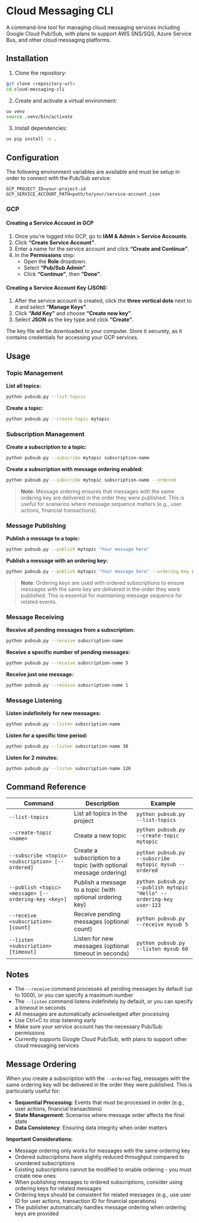 # Cloud Messaging CLI

A command-line tool for managing cloud messaging services including Google Cloud Pub/Sub, with plans to support AWS SNS/SQS, Azure Service Bus, and other cloud messaging platforms.

## Installation

1. Clone the repository:
```bash
git clone <repository-url>
cd cloud-messaging-cli
```

2. Create and activate a virtual environment:
```bash
uv venv
source .venv/bin/activate
```

3. Install dependencies:
```bash
uv pip install -e .
```

## Configuration

The following environment variables are available and must be setup in order to
connect with the Pub/Sub service:

```
GCP_PROJECT_ID=your-project-id
GCP_SERVICE_ACCOUNT_PATH=path/to/your/service-account.json
```

### GCP

#### Creating a Service Account in GCP

1. Once you're logged into GCP, go to **IAM & Admin > Service Accounts**.
2. Click **“Create Service Account”**.
3. Enter a name for the service account and click **“Create and Continue”**.
4. In the **Permissions** step:
   -  Open the **Role** dropdown.
   - Select **“Pub/Sub Admin”**.
   - Click **“Continue”**, then **“Done”**.

#### Creating a Service Account Key (JSON):

1. After the service account is created, click the **three vertical dots** next to it and select **“Manage Keys”**.
2. Click **“Add Key”** and choose **“Create new key”**.
3. Select **JSON** as the key type and click **“Create”**.

The key file will be downloaded to your computer. Store it securely, as it contains credentials for accessing your GCP services.

## Usage

### Topic Management

**List all topics:**
```bash
python pubsub.py --list-topics
```

**Create a topic:**
```bash
python pubsub.py --create-topic mytopic
```

### Subscription Management

**Create a subscription to a topic:**
```bash
python pubsub.py --subscribe mytopic subscription-name
```

**Create a subscription with message ordering enabled:**
```bash
python pubsub.py --subscribe mytopic subscription-name --ordered
```

> **Note**: Message ordering ensures that messages with the same ordering key are delivered in the order they were published. This is useful for scenarios where message sequence matters (e.g., user actions, financial transactions).

### Message Publishing

**Publish a message to a topic:**
```bash
python pubsub.py --publish mytopic "Your message here"
```

**Publish a message with an ordering key:**
```bash
python pubsub.py --publish mytopic "Your message here" --ordering-key user-123
```

> **Note**: Ordering keys are used with ordered subscriptions to ensure messages with the same key are delivered in the order they were published. This is essential for maintaining message sequence for related events.

### Message Receiving

**Receive all pending messages from a subscription:**
```bash
python pubsub.py --receive subscription-name
```

**Receive a specific number of pending messages:**
```bash
python pubsub.py --receive subscription-name 5
```

**Receive just one message:**
```bash
python pubsub.py --receive subscription-name 1
```

### Message Listening

**Listen indefinitely for new messages:**
```bash
python pubsub.py --listen subscription-name
```

**Listen for a specific time period:**
```bash
python pubsub.py --listen subscription-name 30
```

**Listen for 2 minutes:**
```bash
python pubsub.py --listen subscription-name 120
```

## Command Reference

| Command | Description | Example |
|---------|-------------|---------|
| `--list-topics` | List all topics in the project | `python pubsub.py --list-topics` |
| `--create-topic <name>` | Create a new topic | `python pubsub.py --create-topic mytopic` |
| `--subscribe <topic> <subscription> [--ordered]` | Create a subscription to a topic (with optional message ordering) | `python pubsub.py --subscribe mytopic mysub --ordered` |
| `--publish <topic> <message> [--ordering-key <key>]` | Publish a message to a topic (with optional ordering key) | `python pubsub.py --publish mytopic "Hello" --ordering-key user-123` |
| `--receive <subscription> [count]` | Receive pending messages (optional count) | `python pubsub.py --receive mysub 5` |
| `--listen <subscription> [timeout]` | Listen for new messages (optional timeout in seconds) | `python pubsub.py --listen mysub 60` |

## Notes

- The `--receive` command processes all pending messages by default (up to 1000), or you can specify a maximum number
- The `--listen` command listens indefinitely by default, or you can specify a timeout in seconds
- All messages are automatically acknowledged after processing
- Use Ctrl+C to stop listening early
- Make sure your service account has the necessary Pub/Sub permissions
- Currently supports Google Cloud Pub/Sub, with plans to support other cloud messaging services

## Message Ordering

When you create a subscription with the `--ordered` flag, messages with the same ordering key will be delivered in the order they were published. This is particularly useful for:

- **Sequential Processing**: Events that must be processed in order (e.g., user actions, financial transactions)
- **State Management**: Scenarios where message order affects the final state
- **Data Consistency**: Ensuring data integrity when order matters

**Important Considerations:**
- Message ordering only works for messages with the same ordering key
- Ordered subscriptions have slightly reduced throughput compared to unordered subscriptions
- Existing subscriptions cannot be modified to enable ordering - you must create new ones
- When publishing messages to ordered subscriptions, consider using ordering keys for related messages
- Ordering keys should be consistent for related messages (e.g., use user ID for user actions, transaction ID for financial operations)
- The publisher automatically handles message ordering when ordering keys are provided
